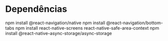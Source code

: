 # Dependências
npm install @react-navigation/native
npm install @react-navigation/bottom-tabs
npm install react-native-screens react-native-safe-area-context
npm install @react-native-async-storage/async-storage

